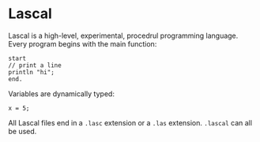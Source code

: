# Lascal

Lascal is a high-level, experimental, procedrul programming language. Every program begins with the main function:

    start
    // print a line
    println "hi";
    end.
    
Variables are dynamically typed:

    x = 5;

All Lascal files end in a `.lasc` extension or a `.las` extension. `.lascal` can all be used.   